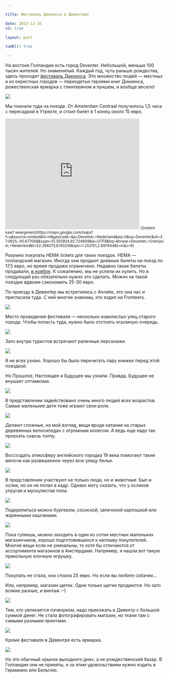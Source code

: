 ```yaml
---

title: Фестиваль Диккенса в Девентере

date: 2013-12-16
v2: true

layout: post

tumblr: true

---
```

На востоке Голландии есть город Deventer. Небольшой, меньше 100 тысяч жителей. Но знаменитый. Каждый год, чуть раньше рождества, здесь проходит [фестиваль Диккенса](http://www.dickensfestijn.nl/). Это множество людей — местных и из окрестных городов — переодетых героями книг Диккенса, рожественская ярмарка с глинтвейном и пуншем, и вообще весело!

[](http://fotki.yandex.ru/users/toivonens/view/512681/)
[![](http://img-fotki.yandex.ru/get/9313/14441195.2c/0_7d2a9_bace8074_L.jpg)](http://fotki.yandex.ru/users/toivonens/view/512681/)
<excerpt/>

Мы поехали туда на поезде. От Amsterdam Centraal получилось 1,5 часа с пересадкой в Утрехте, и стоил билет в 1 конец около 15 евро.

<iframe src="https://maps.google.com/maps?f=q&amp;source=s_q&amp;hl=nl&amp;geocode=&amp;q=Deventer,+Nederland&amp;aq=0&amp;oq=Deventer&amp;sll=37.0625,-95.677068&amp;sspn=51.355924,92.724609&amp;ie=UTF8&amp;hq=&amp;hnear=Deventer,+Overijssel,+Nederland&amp;ll=52.266075,6.155216&amp;spn=1.253151,2.897644&amp;t=m&amp;z=9&amp;output=embed" width="425" height="350" frameborder="0"></iframe>
<small>[Grotere kaart weergeven](https://maps.google.com/maps?f=q&amp;source=embed&amp;hl=nl&amp;geocode=&amp;q=Deventer,+Nederland&amp;aq=0&amp;oq=Deventer&amp;sll=37.0625,-95.677068&amp;sspn=51.355924,92.724609&amp;ie=UTF8&amp;hq=&amp;hnear=Deventer,+Overijssel,+Nederland&amp;ll=52.266075,6.155216&amp;spn=1.253151,2.897644&amp;t=m&amp;z=9)</small>

Разумно покупать HEMA tickets для таких поездок. HEMA — голландский магазин. Иногда они продают дневные билеты на поезд по 17,5 евро, но время продажи ограничено. Недавно такие билеты продавали, [в ноябре](http://www.treinreiziger.nl/reizen/kortingsacties/goedkope_treinkaartjes_hema:_ns_dagkaart_actie_najaar_2013-145785). К сожалению, мы не успели их купить. Но в следующий раз обязательно нужно это сделать. Можно на такой поездке вдвоем сэкономить 25-30 евро.

По приезду в Девентер мы встретились с Anneke, это она нас и пригласила туда. С ней многие знакомы, кто ездил на Fronteers.

[](http://fotki.yandex.ru/users/toivonens/view/512719/)
[![](http://img-fotki.yandex.ru/get/9493/14441195.2c/0_7d2cf_5619f3a3_L.jpg)](http://fotki.yandex.ru/users/toivonens/view/512719/)

Место проведения фестиваля — несколько извилистых улиц старого города. Чтобы попасть туда, нужно было отстоять огромную очередь.

[](http://fotki.yandex.ru/users/toivonens/view/512679/)
[![](http://img-fotki.yandex.ru/get/9494/14441195.2c/0_7d2a7_69a8169_L.jpg)](http://fotki.yandex.ru/users/toivonens/view/512679/)

Зато внутри туристов встречают раличные персонажи.

[](http://fotki.yandex.ru/users/toivonens/view/512718/)
[![](http://img-fotki.yandex.ru/get/6724/14441195.2c/0_7d2ce_50719118_L.jpg)](http://fotki.yandex.ru/users/toivonens/view/512718/)

Я не всех узнаю. Хорошо бы было перечитать пару книжек перед этой поездкой.

Но Прошлое, Настоящее и Будущее мы узнали. Правда, Будущее не внушает оптимизма.

[](http://fotki.yandex.ru/users/toivonens/view/512691/)
[![](http://img-fotki.yandex.ru/get/9301/14441195.2c/0_7d2b3_fbaac3ce_L.jpg)](http://fotki.yandex.ru/users/toivonens/view/512691/)

В представлении задействовано очень много людей всех возрастов. Самые маленькие дети тоже играют свои роли.

[](http://fotki.yandex.ru/users/toivonens/view/512689/)
[![](http://img-fotki.yandex.ru/get/9760/14441195.2c/0_7d2b1_bba8c803_L.jpg)](http://fotki.yandex.ru/users/toivonens/view/512689/)

Делают сложные, на мой взгляд, вещи вроде катания на старых деревянных велосипедах с огромным колесом. А ведь еще надо так проехать сквозь толпу.

[](http://fotki.yandex.ru/users/toivonens/view/512671/)
[![](http://img-fotki.yandex.ru/get/9826/14441195.2c/0_7d29f_68087dcb_L.jpg)](http://fotki.yandex.ru/users/toivonens/view/512671/)

Воссоздать атмосферу английского городка 19 века помогают такие мелочи как развешенное через всю улицу белье.

[](http://fotki.yandex.ru/users/toivonens/view/512676/)
[![](http://img-fotki.yandex.ru/get/9760/14441195.2c/0_7d2a4_94f40497_L.jpg)](http://fotki.yandex.ru/users/toivonens/view/512676/)

В представлении участвуют не только люди, но и животные. Был и ослик, но он не попал в кадр. Однако могу сказать, что у осликов упругая и мускулистая попа.

[](http://fotki.yandex.ru/users/toivonens/view/512693/)
[![](http://img-fotki.yandex.ru/get/9760/14441195.2c/0_7d2b5_aee6e1e3_L.jpg)](http://fotki.yandex.ru/users/toivonens/view/512693/)

Подкрепиться можно бургером, сосиской, запеченой картошкой или жаренными каштанами.

[](http://fotki.yandex.ru/users/toivonens/view/512683/)
[![](http://img-fotki.yandex.ru/get/9808/14441195.2c/0_7d2ab_170784ef_L.jpg)](http://fotki.yandex.ru/users/toivonens/view/512683/)

Пока гуляешь, можно заходить в один из сотни местных маленьких магазинчиков, хорошо подготовившихся к наплыву покупателей. Многие вещи если не уникальны, то хотя бы отличаются от ассортимента магазинов в Амстердаме. Например, я нашла вот такую прикольную елочную игрушку.

[](http://fotki.yandex.ru/users/toivonens/view/512709/)
[![](http://img-fotki.yandex.ru/get/9313/14441195.2c/0_7d2c5_67f1f4ce_L.jpg)](http://fotki.yandex.ru/users/toivonens/view/512709/)

Покупать не стала, она стоила 25 евро. Но если вы любите собачек...

Или, например, магазин щеток. Одни только щетки продаются. Но зато всякие разные, и винтаж :-)

[](http://fotki.yandex.ru/users/toivonens/view/512705/)
[![](http://img-fotki.yandex.ru/get/9313/14441195.2c/0_7d2c1_b40ed5af_L.jpg)](http://fotki.yandex.ru/users/toivonens/view/512705/)

Тем, кто увлекается пэчворком, надо приезжать в Девентр с большой суммой денег. Не стала фотографировать магазин, но ткани там с самыми разными принтами.

[](http://fotki.yandex.ru/users/toivonens/view/512707/)
[![](http://img-fotki.yandex.ru/get/9313/14441195.2c/0_7d2c3_8a10f9cf_L.jpg)](http://fotki.yandex.ru/users/toivonens/view/512707/)

Кроме фестиваля в Девентре есть ярмарка.

[](http://fotki.yandex.ru/users/toivonens/view/512694/)
[![](http://img-fotki.yandex.ru/get/9510/14441195.2c/0_7d2b6_dfd31249_L.jpg)](http://fotki.yandex.ru/users/toivonens/view/512694/)

Но это обычный «рынок выходного дня», а не рождественский базар. В Голландии они не приняты, и за этим удовольствием нужно ездить в Германию или Бельгию.
